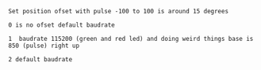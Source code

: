     Set position ofset with pulse -100 to 100 is around 15 degrees
    
    0 is no ofset default baudrate

    1  baudrate 115200 (green and red led) and doing weird things base is 850 (pulse) right up

    2 default baudrate